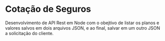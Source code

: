 # Cotação de Seguros

Desenvolvimento de API Rest em Node com o obejtivo de listar os planos e valores salvos em dois arquivos JSON, e ao final, salvar em um outro JSON a solicitação do cliente. 
